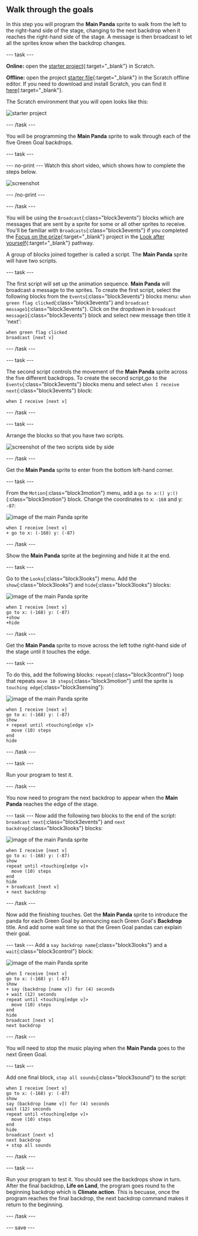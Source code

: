 ## Walk through the goals

In this step you will program the **Main Panda** sprite to walk from the left to the right-hand side of the stage, changing to the next backdrop when it reaches the right-hand side of the stage. A message is then broadcast to let all the sprites know when the backdrop changes.

--- task ---

**Online:** open the [starter project](http://rpf.io/p/en/projectName-on){:target="_blank"} in Scratch.

**Offline:** open the project [starter file](http://rpf.io/p/en/projectName-get){:target="_blank"} in the Scratch offline editor. If you need to download and install Scratch, you can find it [here](https://scratch.mit.edu/download){:target="_blank"}.

The Scratch environment that you will open looks like this:

![starter project](images/starter_project.png)

--- /task ---

You will be programming the **Main Panda** sprite to walk through each of the five Green Goal backdrops.

--- task ---

--- no-print ---
Watch this short video, which shows how to complete the steps below.

![screenshot](images/NOTNAMEDYET.gif)

--- /no-print ---

--- /task ---

You will be using the `Broadcast`{:class="block3events"} blocks which are messages that are sent by a sprite for some or all other sprites to receive. You'll be familiar with `Broadcasts`{:class="block3events"} if you completed the [Focus on the prize](https://learning-admin.raspberrypi.org/en/projects/focus-on-the-prize){:target="_blank"} project in the [Look after yourself](https://projects.raspberrypi.org/en/pathways/look-after-yourself){:target="_blank"} pathway.

A group of blocks joined together is called a script. The **Main Panda** sprite will have two scripts.

--- task ---

The first script will set up the animation sequence. **Main Panda** will broadcast a message to the sprites. To create the first script, select the following blocks from the `Events`{:class="block3events"} blocks menu: `when green flag clicked`{:class="block3events"} and `broadcast message1`{:class="block3events"}. Click on the dropdown in `broadcast message1`{:class="block3events"} block and select new message then title it 'next':

```blocks3
when green flag clicked
broadcast [next v]
```

--- /task ---

--- task ---

The second script controls the movement of the **Main Panda** sprite across the five different backdrops. To create the second script,go to the `Events`{:class="block3events"} blocks menu and select `when I receive next`{:class="block3events"} block:

```blocks3
when I receive [next v]
```
--- /task ---

--- task ---

Arrange the blocks so that you have two scripts.

![screenshot of the two scripts side by side](images/broadcast-scripts.png)

--- /task ---

Get the **Main Panda** sprite to enter from the bottom left-hand corner.

--- task ---

From the `Motion`{:class="block3motion"} menu, add a `go to x:() y:()`{:class="block3motion"} block. Change the coordinates to x: `-168` and y: `-87`:

![image of the main Panda sprite](images/mainpanda-sprite.png)

```blocks3
when I receive [next v]
+ go to x: (-168) y: (-87)
```

--- /task ---

Show the **Main Panda** sprite at the beginning and hide it at the end.

--- task ---

Go to the `Looks`{:class="block3looks"} menu. Add the `show`{:class="block3looks"} and `hide`{:class="block3looks"} blocks:

![image of the main Panda sprite](images/mainpanda-sprite.png)

```blocks3
when I receive [next v]
go to x: (-168) y: (-87)
+show
+hide
```
--- /task ---

Get the **Main Panda** sprite to move across the left tothe right-hand side of the stage until it touches the edge.

--- task ---

To do this, add the following blocks: `repeat`{:class="block3control"} loop that repeats `move 10 steps`{:class="block3motion"} until the sprite is `touching edge`{:class="block3sensing"}:

![image of the main Panda sprite](images/mainpanda-sprite.png)

```blocks3
when I receive [next v]
go to x: (-168) y: (-87)
show
+ repeat until <touching[edge v]>
  move (10) steps
end
hide
```

--- /task ---

--- task ---

Run your program to test it.

--- /task ---

You now need to program the next backdrop to appear when the **Main Panda** reaches the edge of the stage.

--- task ---
Now add the following two blocks to the end of the script: `broadcast next`{:class="block3events"} and `next backdrop`{:class="block3looks"} blocks:

![image of the main Panda sprite](images/mainpanda-sprite.png)

```blocks3
when I receive [next v]
go to x: (-168) y: (-87)
show
repeat until <touching[edge v]>
  move (10) steps
end
hide
+ broadcast [next v]
+ next backdrop
```

--- /task ---

Now add the finishing touches. Get the **Main Panda** sprite to introduce the panda for each Green Goal by announcing each Green Goal's **Backdrop** title. And add some wait time so that the Green Goal pandas can explain their goal.

--- task ---
Add a `say backdrop name`{:class="block3looks"} and a `wait`{:class="block3control"} block:

![image of the main Panda sprite](images/mainpanda-sprite.png)

```blocks3
when I receive [next v]
go to x: (-168) y: (-87)
show
+ say (backdrop [name v]) for (4) seconds
+ wait (12) seconds
repeat until <touching[edge v]>
  move (10) steps
end
hide
broadcast [next v]
next backdrop
```

--- /task ---

You will need to stop the music playing when the **Main Panda** goes to the next Green Goal.

--- task ---

Add one final block, `stop all sounds`{:class="block3sound"} to the script:

```blocks3
when I receive [next v]
go to x: (-168) y: (-87)
show
say (backdrop [name v]) for (4) seconds
wait (12) seconds
repeat until <touching[edge v]>
  move (10) steps
end
hide
broadcast [next v]
next backdrop
+ stop all sounds
```
--- /task ---

--- task ---

Run your program to test it. You should see the backdrops show in turn. After the final backdrop, **Life on Land**, the program goes round to the beginning backdrop which is **Climate action**. This is becuase, once the program reaches the final backdrop, the next backdrop command makes it return to the beginning.

--- /task ---

--- save ---
